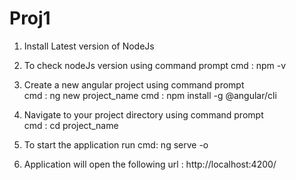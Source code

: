 # Proj1

1. Install Latest version of NodeJs
2. To check nodeJs version using command prompt 
   cmd : npm -v

3. Create a new angular project using command prompt         
  cmd : ng new project_name
  cmd : npm install -g @angular/cli
  
4. Navigate to your project directory using command prompt   
   cmd : cd project_name
   
5. To start the application run cmd: ng serve -o
6. Application will open the following url :  http://localhost:4200/
